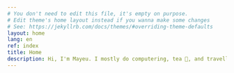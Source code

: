 ```yaml
---
# You don't need to edit this file, it's empty on purpose.
# Edit theme's home layout instead if you wanna make some changes
# See: https://jekyllrb.com/docs/themes/#overriding-theme-defaults
layout: home
lang: en
ref: index
title: Home
description: Hi, I'm Mayeu. I mostly do computering, tea 🍵, and travelling
---
```


